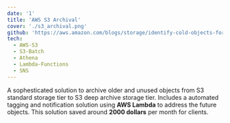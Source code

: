 ```yaml
---
date: '1'
title: 'AWS S3 Archival'
cover: './s3_archival.png'
github: 'https://aws.amazon.com/blogs/storage/identify-cold-objects-for-archiving-to-amazon-s3-glacier-storage-classes/'
tech:
  - AWS-S3
  - S3-Batch
  - Athena
  - Lambda-Functions
  - SNS
---
```


A sophesticated solution to archive older and unused objects from S3 standard storage tier to S3 deep archive storage tier. Includes a automated tagging and notification solution using **AWS Lambda** to address the future objects. This solution saved around **2000 dollars** per month for clients.
